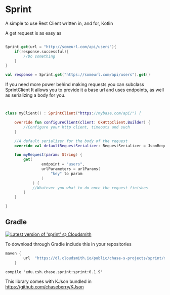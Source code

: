 # Sprint

A simple to use Rest Client written in, and for, Kotlin

A get request is as easy as

```Kotlin

Sprint.get(url = "http://someurl.com/api/users"){
    if(response.successful){
        //Do something
    }
}

val response = Sprint.get("https://someurl.com/api/users").get()

```

If you need more power behind making requests you can subclass SprintClient
It allows you to provide it a base url and uses endpoints, as well as serializing a body for you.

```Kotlin


class myClient() : SprintClient("https://mybase.com/api/") {

    override fun configureClient(client: OkHttpClient.Builder) {
        //Configure your http client, timeouts and such
    }

    //A default serializer for the body of the request
    override val defaultRequestSerializer: RequestSerializer = JsonRequestSerializer()

    fun myRequest(param: String) {
        get(
                endpoint = "users",
                urlParameters = urlParams(
                    "key" to param
                )
            ) {
            //Whatever you what to do once the request finishes
        }
    }

}

```

## Gradle
[![Latest version of 'sprint' @ Cloudsmith](https://api-prd.cloudsmith.io/v1/badges/version/chase-s-projects/sprint/maven/sprint/latest/a=noarch;xg=edu.csh.chase.sprint/?render=true&show_latest=true)](https://cloudsmith.io/~chase-s-projects/repos/sprint/packages/detail/maven/sprint/latest/a=noarch;xg=edu.csh.chase.sprint/)

To download through Gradle include this in your repositories
```Groovy
maven {
        url  "https://dl.cloudsmith.io/public/chase-s-projects/sprint/maven/" 
    }
```

`compile 'edu.csh.chase.sprint:sprint:0.1.9'`

This library comes with KJson bundled in
https://github.com/chaseberry/KJson
